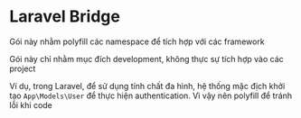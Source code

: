 # Laravel Bridge

Gói này nhằm polyfill các namespace để tích hợp với các framework

Gói này chỉ nhằm mục đích development, không thực sự tích hợp vào các project

Ví dụ, trong Laravel, để sử dụng tính chất đa hình, hệ thống mặc địch khởi tạo `App\Models\User` để thực hiện
authentication. Vì vậy nên polyfill để tránh lỗi khi code